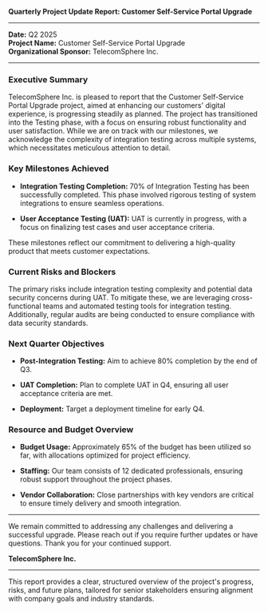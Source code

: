

**Quarterly Project Update Report: Customer Self-Service Portal Upgrade**

---

**Date:** Q2 2025  
**Project Name:** Customer Self-Service Portal Upgrade  
**Organizational Sponsor:** TelecomSphere Inc.

---

### Executive Summary

TelecomSphere Inc. is pleased to report that the Customer Self-Service Portal Upgrade project, aimed at enhancing our customers' digital experience, is progressing steadily as planned. The project has transitioned into the Testing phase, with a focus on ensuring robust functionality and user satisfaction. While we are on track with our milestones, we acknowledge the complexity of integration testing across multiple systems, which necessitates meticulous attention to detail.

### Key Milestones Achieved

- **Integration Testing Completion:** 70% of Integration Testing has been successfully completed. This phase involved rigorous testing of system integrations to ensure seamless operations.
  
- **User Acceptance Testing (UAT):** UAT is currently in progress, with a focus on finalizing test cases and user acceptance criteria.

These milestones reflect our commitment to delivering a high-quality product that meets customer expectations.

### Current Risks and Blockers

The primary risks include integration testing complexity and potential data security concerns during UAT. To mitigate these, we are leveraging cross-functional teams and automated testing tools for integration testing. Additionally, regular audits are being conducted to ensure compliance with data security standards.

### Next Quarter Objectives

- **Post-Integration Testing:** Aim to achieve 80% completion by the end of Q3.
  
- **UAT Completion:** Plan to complete UAT in Q4, ensuring all user acceptance criteria are met.
  
- **Deployment:** Target a deployment timeline for early Q4.

### Resource and Budget Overview

- **Budget Usage:** Approximately 65% of the budget has been utilized so far, with allocations optimized for project efficiency.
  
- **Staffing:** Our team consists of 12 dedicated professionals, ensuring robust support throughout the project phases.
  
- **Vendor Collaboration:** Close partnerships with key vendors are critical to ensure timely delivery and smooth integration.

---

We remain committed to addressing any challenges and delivering a successful upgrade. Please reach out if you require further updates or have questions. Thank you for your continued support.

**TelecomSphere Inc.**

---

This report provides a clear, structured overview of the project's progress, risks, and future plans, tailored for senior stakeholders ensuring alignment with company goals and industry standards.